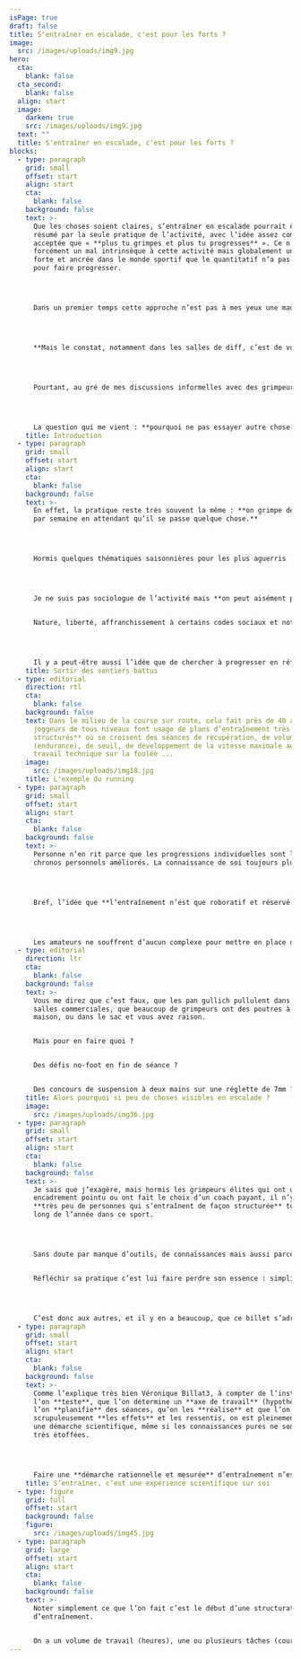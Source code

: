 ```yaml
---
isPage: true
draft: false
title: S'entraîner en escalade, c'est pour les forts ?
image:
  src: /images/uploads/img9.jpg
hero:
  cta:
    blank: false
  cta_second:
    blank: false
  align: start
  image:
    darken: true
    src: /images/uploads/img9.jpg
  text: ""
  title: S'entraîner en escalade, c'est pour les forts ?
blocks:
  - type: paragraph
    grid: small
    offset: start
    align: start
    cta:
      blank: false
    background: false
    text: >-
      Que les choses soient claires, s’entraîner en escalade pourrait être
      résumé par la seule pratique de l’activité, avec l’idée assez communément
      acceptée que « **plus tu grimpes et plus tu progresses** ». Ce n’est pas
      forcément un mal intrinsèque à cette activité mais globalement une idée
      forte et ancrée dans le monde sportif que le quantitatif n’a pas d’égal
      pour faire progresser.




      Dans un premier temps cette approche n’est pas à mes yeux une mauvaise chose tant l’escalade est une activité motrice complexe, qui requiert des qualités nombreuses et variées, qu’il faut pouvoir réussir à exprimer dans des situations toujours renouvelées. Donc la multiplication des expériences d’escalade ne peuvent qu’être profitable.




      **Mais le constat, notamment dans les salles de diff, c’est de voir plafonner la grande majorité des grimpeurs** avec un schéma de séance très souvent monolithique que nous pourrions résumer à une progression croissante du choix des cotations de voies jusqu’à l’échec, puis une réduction de l’intensité (baisse de la cotation) jusqu’à la fin de séance.




      Pourtant, au gré de mes discussions informelles avec des grimpeurs, **j’entends pas mal de frustration** quand les voies réussies restent éternellement dans la même cotation.




      La question qui me vient : **pourquoi ne pas essayer autre chose ?** Car il n’y a évidemment personne pour me dire qu’il n’est pas intéressé par une progression.
    title: Introduction
  - type: paragraph
    grid: small
    offset: start
    align: start
    cta:
      blank: false
    background: false
    text: >-
      En effet, la pratique reste très souvent la même : **on grimpe deux fois
      par semaine en attendant qu’il se passe quelque chose.**




      Hormis quelques thématiques saisonnières pour les plus aguerris : de la conti1, de la rési2 et du travail dans les projets. Des tractions sur la barre à la maison si on est empêché d’aller à la salle ou en falaise, mais globalement, **pas de référence à une programmation**, un cycle de travail et des séances précises ciblant un thème.




      Je ne suis pas sociologue de l’activité mais **on peut aisément penser que s’entraîner dans une telle activité est antinomique avec certains de ses fondements.**


      Nature, liberté, affranchissement à certains codes sociaux et notamment ceux du travail, ne semblent pas compatible avec l’idée d’une rigueur inhérente à un projet d’entraînement.




      Il y a peut-être aussi l’idée que de chercher à progresser en réfléchissant sa pratique, en périodisant son travail, en visant à développer certaines qualités peut **donner l’impression de se prendre au sérieux dans une activité** où l’amusement prévaut.
    title: Sortir des sentiers battus
  - type: editorial
    direction: rtl
    cta:
      blank: false
    background: false
    text: Dans le milieu de la course sur route, cela fait près de 40 ans que **des
      joggeurs de tous niveaux font usage de plans d’entraînement très
      structurés** où se croisent des séances de récupération, de volume
      (endurance), de seuil, de développement de la vitesse maximale aérobie, de
      travail technique sur la foulée ...
    image:
      src: /images/uploads/img18.jpg
    title: L'exemple du running
  - type: paragraph
    grid: small
    offset: start
    align: start
    cta:
      blank: false
    background: false
    text: >-
      Personne n’en rit parce que les progressions individuelles sont là. Les
      chronos personnels améliorés. La connaissance de soi toujours plus fine.




      Bref, l’idée que **l’entraînement n’est que roboratif et réservé aux athlètes de haut-niveau** semble avoir été dépassée dans le secteur de l’endurance.




      Les amateurs ne souffrent d’aucun complexe pour mettre en place des entraînements qui n’ont rien à envier à ceux des élites, tout en ne bénéficiant pas d’aménagement du temps travail, en gérant leur famille, sans suivi médical ad hoc, ce qui est encore plus difficile.
  - type: editorial
    direction: ltr
    cta:
      blank: false
    background: false
    text: >-
      Vous me direz que c’est faux, que les pan gullich pullulent dans les
      salles commerciales, que beaucoup de grimpeurs ont des poutres à la
      maison, ou dans le sac et vous avez raison.


      Mais pour en faire quoi ?


      Des défis no-foot en fin de séance ?


      Des concours de suspension à deux mains sur une réglette de 7mm ?
    title: Alors pourquoi si peu de choses visibles en escalade ?
    image:
      src: /images/uploads/img36.jpg
  - type: paragraph
    grid: small
    offset: start
    align: start
    cta:
      blank: false
    background: false
    text: >-
      Je sais que j’exagère, mais hormis les grimpeurs élites qui ont un
      encadrement pointu ou ont fait le choix d’un coach payant, il n’y a que
      **très peu de personnes qui s’entraînent de façon structurée** tout au
      long de l’année dans ce sport.




      Sans doute par manque d’outils, de connaissances mais aussi parce que ça ne les intéresse pas !


      Réfléchir sa pratique c’est lui faire perdre son essence : simplicité, instinctivité et plaisir. Et je le comprends très bien.




      C’est donc aux autres, et il y en a beaucoup, que ce billet s’adresse. À ceux qui ont une autre approche, sans doute liée à un héritage provenant d’un autre sport où s’entraîner de façon rationnelle est commun.
  - type: paragraph
    grid: small
    offset: start
    align: start
    cta:
      blank: false
    background: false
    text: >-
      Comme l’explique très bien Véronique Billat3, à compter de l’instant où
      l’on **teste**, que l’on détermine un **axe de travail** (hypothèse), que
      l’on **planifie** des séances, qu’on les **réalise** et que l’on note
      scrupuleusement **les effets** et les ressentis, on est pleinement dans
      une démarche scientifique, même si les connaissances pures ne sont pas
      très étoffées.




      Faire une **démarche rationnelle et mesurée** d’entraînement n’est pas réservé aux universitaires ou aux champions !
    title: S’entraîner, c’est une expérience scientifique sur soi
  - type: figure
    grid: full
    offset: start
    background: false
    figure:
      src: /images/uploads/img45.jpg
  - type: paragraph
    grid: large
    offset: start
    align: start
    cta:
      blank: false
    background: false
    text: >-
      Noter simplement ce que l’on fait c’est le début d’une structuration
      d’entraînement.


      On a un volume de travail (heures), une ou plusieurs tâches (courir, s’étirer, faire du bloc, etc ...), une notion d’intensité (facile, difficile ...) et un ressenti (je me sens hyper bien, je me sens lourd, etc ...)
---
```

